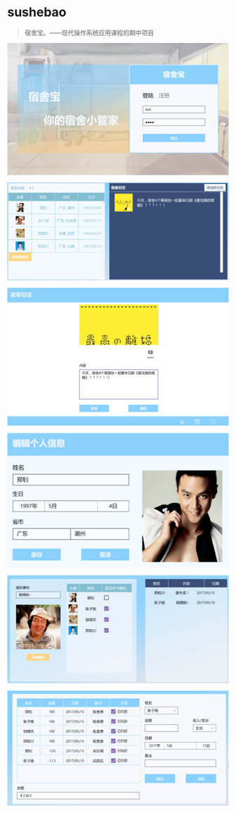 # sushebao

> 宿舍宝。——现代操作系统应用课程的期中项目

![](assets/images/login.png)

![](assets/images/daily.png)

![](assets/images/new.png)

![](assets/images/info.png)

![](assets/images/random.png)

![](assets/images/money.png)
